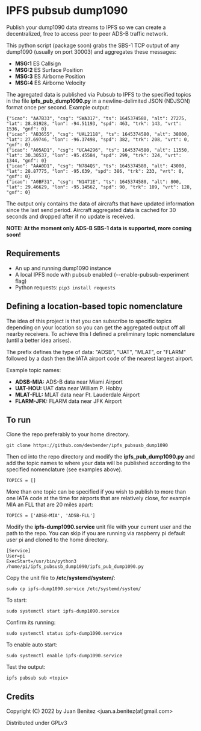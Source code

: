 # IPFS pubsub dump1090

Publish your dump1090 data streams to IPFS so we can create a decentralized, free to access peer to peer ADS-B traffic network.

This python script (package soon) grabs the SBS-1 TCP output of any dump1090 (usually on port 30003) and aggregates these messages:

* __MSG:1__ ES Callsign
* __MSG:2__ ES Surface Position
* __MSG:3__ ES Airborne Position
* __MSG:4__ ES Airborne Velocity

The agregated data is published via Pubsub to IPFS to the specified topics in the file __ipfs_pub_dump1090.py__ in a newline-delimited JSON (NDJSON) format once per second. Example output:
```
{"icao": "AA7B33", "csg": "SWA317", "ts": 1645374580, "alt": 27275, "lat": 28.81928, "lon": -94.51193, "spd": 463, "trk": 143, "vrt": 1536, "gnf": 0}
{"icao": "AB3655", "csg": "UAL2118", "ts": 1645374580, "alt": 38000, "lat": 27.69746, "lon": -96.37498, "spd": 382, "trk": 208, "vrt": 0, "gnf": 0}
{"icao": "A05AD1", "csg": "UCA4296", "ts": 1645374580, "alt": 11550, "lat": 30.30537, "lon": -95.45584, "spd": 299, "trk": 324, "vrt": 1344, "gnf": 0}
{"icao": "AAA0D1", "csg": "N784QS", "ts": 1645374580, "alt": 43000, "lat": 28.87775, "lon": -95.639, "spd": 386, "trk": 233, "vrt": 0, "gnf": 0}
{"icao": "A0BF31", "csg": "N1471E", "ts": 1645374580, "alt": 800, "lat": 29.46629, "lon": -95.14562, "spd": 90, "trk": 109, "vrt": 128, "gnf": 0}
```

The output only contains the data of aircrafts that have updated information since the last send period. Aircraft aggregated data is cached for 30 seconds and dropped after if no update is received.

__NOTE: At the moment only ADS-B SBS-1 data is supported, more coming soon!__


## Requirements

* An up and running dump1090 instance
* A local IPFS node with pubsub enabled (--enable-pubsub-experiment flag)
* Python requests: `pip3 install requests`


## Defining a location-based topic nomenclature

The idea of this project is that you can subscribe to specific topics depending on your location so you can get the aggregated output off all nearby receivers. To achieve this I defined a preliminary topic nomenclature (until a better idea arises).

The prefix defines the type of data: "ADSB", "UAT", "MLAT", or "FLARM" followed by a dash then the IATA airport code of the nearest largest airport.

Example topic names:

* __ADSB-MIA:__ ADS-B data near Miami Airport
* __UAT-HOU:__  UAT data near William P. Hobby
* __MLAT-FLL:__  MLAT data near Ft. Lauderdale Airport
* __FLARM-JFK:__ FLARM data near JFK Airport


## To run

Clone the repo preferably to your home directory.
```
git clone https://github.com/devbender/ipfs_pubsusb_dump1090
```

Then cd into the repo directory and modify the __ipfs_pub_dump1090.py__ and add the topic names to where your data will be published according to the specified nomenclature (see examples above).
```
TOPICS = []
```
More than one topic can be specified if you wish to publish to more than one IATA code at the time for airports that are relatively close, for example MIA an FLL that are 20 miles apart:
```
TOPICS = ['ADSB-MIA', 'ADSB-FLL']
```

Modify the __ipfs-dump1090.service__ unit file with your current user and the path to the repo. You can skip if you are running via raspberry pi default user pi and cloned to the home directory.
```
[Service]
User=pi
ExecStart=/usr/bin/python3 /home/pi/ipfs_pubsusb_dump1090/ipfs_pub_dump1090.py
```

Copy the unit file to __/etc/systemd/system/__: 
```
sudo cp ipfs-dump1090.service /etc/systemd/system/
```

To start:
```
sudo systemctl start ipfs-dump1090.service
```

Confirm its running:
```
sudo systemctl status ipfs-dump1090.service
```

To enable auto start:
```
sudo systemctl enable ipfs-dump1090.service
```

Test the output:
```
ipfs pubsub sub <topic>
```


## Credits

Copyright (C) 2022 by Juan Benitez   <juan.a.benitez(at)gmail.com>

Distributed under GPLv3
